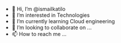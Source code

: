 - 👋 Hi, I’m @ismailkatilo
- 👀 I’m interested in Technologies
- 🌱 I’m currently learning Cloud engineering
- 💞️ I’m looking to collaborate on ...
- 📫 How to reach me ...

<!---
ismailkatilo/ismailkatilo is a ✨ special ✨ repository because its `README.md` (this file) appears on your GitHub profile.
You can click the Preview link to take a look at your changes.
--->
